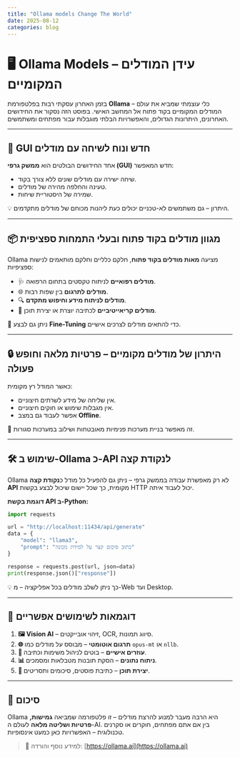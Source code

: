 ```yaml
---
title: "Ollama models Change The World"
date: 2025-08-12
categories: blog
---
```


# 🖥️ Ollama Models – עידן המודלים המקומיים

בזמן האחרון עסקתי רבות בפלטפורמת **Ollama** – כלי עוצמתי שמביא את עולם המודלים המקומיים בקוד פתוח אל המחשב האישי. בפוסט הזה נסקור את החידושים האחרונים, היתרונות הגדולים, והאפשרויות הבלתי מוגבלות עבור מפתחים ומשתמשים.

---

## 💬 GUI חדש ונוח לשיחה עם מודלים

אחד החידושים הבולטים הוא **ממשק גרפי (GUI)** חדש המאפשר:

* שיחה ישירה עם מודלים שונים ללא צורך בקוד.
* טעינה והחלפה מהירה של מודלים.
* שמירה של היסטוריית שיחות.

💡 היתרון – גם משתמשים לא-טכניים יכולים כעת ליהנות מכוחם של מודלים מתקדמים.

---

## 📦 מגוון מודלים בקוד פתוח ובעלי התמחות ספציפית

Ollama מציעה **מאות מודלים בקוד פתוח**, חלקם כלליים וחלקם מותאמים לנישות ספציפיות:

* 🩺 **מודלים רפואיים** לניתוח טקסטים בתחום הרפואה.
* 🌐 **מודלים לתרגום** בין שפות רבות.
* 🔍 **מודלים לניתוח מידע וחיפוש מתקדם**.
* 🎨 **מודלים קריאייטיביים** לכתיבה יוצרת או יצירת תוכן.

📌 ניתן גם לבצע **Fine-Tuning** כדי להתאים מודלים לצרכים אישיים.

---

## 🔒 היתרון של מודלים מקומיים – פרטיות מלאה וחופש פעולה

כאשר המודל רץ מקומית:

* אין שליחה של מידע לשרתים חיצוניים.
* אין מגבלות שימוש או חוקים חיצוניים.
* אפשר לעבוד גם במצב **Offline**.

🚀 זה מאפשר בניית מערכות פנימיות מאובטחות ושילוב במערכות סגורות.

---

## 🛠️ שימוש ב-Ollama כ-API לנקודת קצה

Ollama לא רק מאפשרת עבודה בממשק גרפי – ניתן גם להפעיל כל מודל כ**נקודת קצה API** מקומית, כך שכל יישום שיכול לבצע בקשות HTTP יכול לעבוד איתה.

**דוגמת בקשת API ב-Python:**

```python
import requests

url = "http://localhost:11434/api/generate"
data = {
    "model": "llama3",
    "prompt": "כתוב סיכום קצר על למידת מכונה"
}

response = requests.post(url, json=data)
print(response.json()["response"])
```

💡 כך ניתן לשלב מודלים בכל אפליקציה – מ-Web ועד Desktop.

---

## 🌟 דוגמאות לשימושים אפשריים

1. **🖼️ Vision AI** – זיהוי אובייקטים, OCR, סיווג תמונות.
2. **🌐 תרגום אוטומטי** – מבוסס על מודלים כמו `opus-mt` או `nllb`.
3. **🤖 עוזרים אישיים** – בוטים לניהול משימות וכתיבה.
4. **📊 ניתוח נתונים** – הסקת תובנות מטבלאות ומסמכים.
5. **📝 יצירת תוכן** – כתיבת פוסטים, סיכומים ותסריטים.

---

## 🎯 סיכום

Ollama היא הרבה מעבר למנוע להרצת מודלים – זו פלטפורמה שמביאה **גמישות, פרטיות ושליטה מלאה** לעולם ה-AI. בין אם אתם מפתחים, חוקרים או סקרנים טכנולוגית – האפשרויות כאן כמעט אינסופיות.

> 🔗 למידע נוסף והורדה: [https://ollama.ai](https://ollama.ai)
